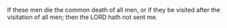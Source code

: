 If these men die the common death of all men, or if they be visited after the visitation of all men; then the LORD hath not sent me.
